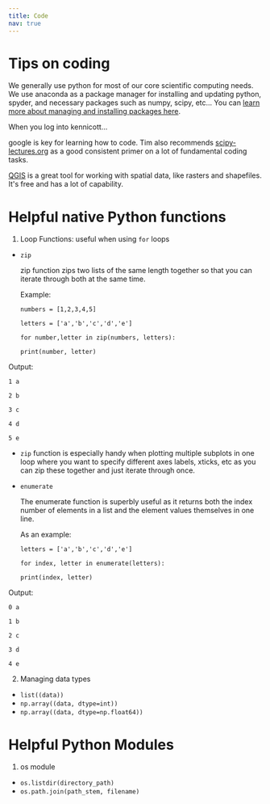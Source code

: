 ```yaml
---
title: Code
nav: true
---
```


# Tips on coding
We generally use python for most of our core scientific computing needs.  We use anaconda as a package manager for installing and updating python, spyder, and necessary packages such as numpy, scipy, etc...  You can [learn more about managing and installing packages here](https://docs.conda.io/projects/conda/en/latest/user-guide/tasks/manage-pkgs.html#).

When you log into kennicott... 

google is key for learning how to code.  Tim also recommends [scipy-lectures.org](https://scipy-lectures.org/) as a good consistent primer on a lot of fundamental coding tasks.


[QGIS](https://www.qgis.org/en/site/) is a great tool for working with spatial data, like rasters and shapefiles.  It's free and has a lot of capability.




# Helpful native Python functions
1. Loop Functions: useful when using `for` loops
- `zip`

  zip function zips two lists of the same length together so that you can iterate through both at the same time. 
  
  Example:

  `numbers = [1,2,3,4,5]`

  `letters = ['a','b','c','d','e']`

  `for number,letter in zip(numbers, letters):`

    `print(number, letter)`
    
Output:

    1 a
    
    2 b
    
    3 c
    
    4 d
    
    5 e
    
- `zip` function is especially handy when plotting multiple subplots in one loop where you want to specify different axes labels, xticks, etc as you can zip these together and just iterate through once.

- `enumerate`

  The enumerate function is superbly useful as it returns both the index number of elements in a list and the element values themselves in one line. 
  
  As an example:
  
  `letters = ['a','b','c','d','e']`
  
  `for index, letter in enumerate(letters):`
  
    `print(index, letter)`
    
 Output:
    
    0 a
    
    1 b
    
    2 c
    
    3 d
    
    4 e
  
 
  
2. Managing data types
- `list((data))`
- `np.array((data, dtype=int))`
- `np.array((data, dtype=np.float64))`

# Helpful Python Modules
1. os module
- `os.listdir(directory_path)`
- `os.path.join(path_stem, filename)`
